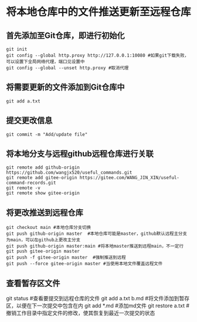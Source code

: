 # 将本地仓库中的文件推送更新至远程仓库
## 首先添加至Git仓库，即进行初始化
```
git init
git config --global http.proxy http://127.0.0.1:10080 #如果git下载失败，可以设置下全局网络代理，端口见设置中
git config --global --unset http.proxy #取消代理
```
## 将需要更新的文件添加到Git仓库中
```
git add a.txt
```
## 提交更改信息
```
git commit -m "Add/update file"
```
## 将本地分支与远程github远程仓库进行关联
```
git remote add github-origin https://github.com/wangjx520/useful_commands.git
git remote add gitee-origin https://gitee.com/WANG_JIN_XIN/useful-command-records.git
git remote -v
git remote show gitee-origin
```
## 将更改推送到远程仓库
```
git checkout main #本地仓库分支切换
git push github-origin master  #本地仓库可能是master，github默认远程主分支为main，可以在github上更改主分支
git push github-origin master:main #将本地master推送到远程main，不一定行
git push gitee-origin master  
git push -f gitee-origin master  #强制推送到远程
git push --force gitee-origin master #当使用本地文件覆盖远程文件

```

## 查看暂存区文件

git status  #查看要提交到远程仓库的文件
git add a.txt b.md  #将文件添加到暂存区，以便在下一次提交中包含在内
git add *.md  #添加md文件
git restore a.txt  #撤销工作目录中指定文件的修改，使其恢复到最近一次提交的状态